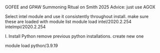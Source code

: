 GOFEE and GPAW Summoning Ritual on Smith 2025
Advice: just use AGOX

Select intel module and use it consistently throughout install. make sure these are loaded with module list
module load intel/2020.2.254 intelmpi/2020.2.254

I. Install Python
remove previous python installations. create new one 

module load python/3.9.19
